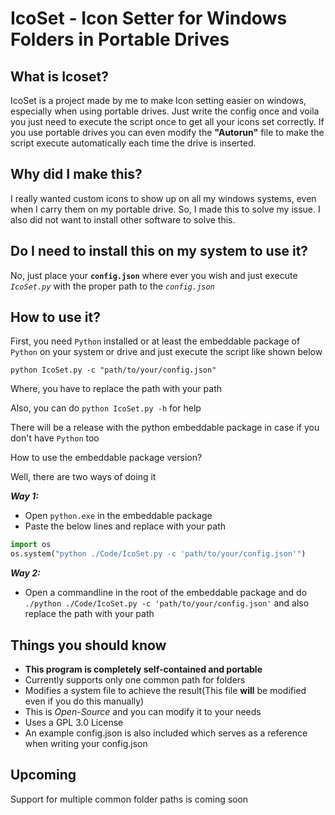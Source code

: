 # IcoSet - Icon Setter for Windows Folders in Portable Drives

## What is Icoset?

IcoSet is a project made by me to make Icon setting easier on windows, especially when using portable drives. Just write the config once and voila you just need to execute the script once to get all your icons set correctly. If you use portable drives you can even modify the **"Autorun"** file to make the script execute automatically each time the drive is inserted.

## Why did I make this?

I really wanted custom icons to show up on all my windows systems, even when I carry them on my portable drive. So, I made this to solve my issue. I also did not want to install other software to solve this.

## Do I need to install this on my system to use it?

No, just place your **`config.json`** where ever you wish and just execute *`IcoSet.py`* with the proper path to the *`config.json`*

## How to use it?

First, you need `Python` installed or at least the embeddable package of `Python` on your system or drive and just execute the script like shown below

`python IcoSet.py -c "path/to/your/config.json"`

Where, you have to replace the path with your path

Also, you can do `python IcoSet.py -h` for help

There will be a release with the python embeddable package in  case if you don't have `Python` too

How to use the embeddable package version?

Well, there are two ways of doing it

***Way 1:***

* Open `python.exe` in the embeddable package
* Paste the below lines and replace with your path

```py
import os
os.system("python ./Code/IcoSet.py -c 'path/to/your/config.json'")
```

***Way 2:***

* Open a commandline in the root of the embeddable package and do `./python ./Code/IcoSet.py -c 'path/to/your/config.json'` and also replace the path with your path

## Things you should know

* **This program is completely self-contained and portable**
* Currently supports only one common path for folders
* Modifies a system file to achieve the result(This file **will** be modified even if you do this manually)
* This is *Open-Source* and you can modify it to your needs
* Uses a GPL 3.0 License
* An example config.json is also included which serves as a reference when writing your config.json

## Upcoming

Support for multiple common folder paths is coming soon
